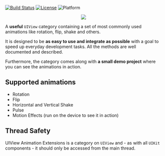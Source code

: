[![Build Status](https://travis-ci.org/r3econ/UIView-Animation-Extensions.svg?branch=master)](https://travis-ci.org/r3econ/UIView-Animation-Extensions)
[![License](https://img.shields.io/badge/license-CC0-brightgreen.svg)](https://img.shields.io/badge/license-CC0-brightgreen.svg)
![Platform](https://img.shields.io/badge/platform-ios%20%7C%20tvos-lightgrey.svg)



<p align="center">
<img src="https://i.imgur.com/Z6lcz7d.png">
</p>

A **useful** `UIView` category containing a set of most commonly used animations like rotation, flip, shake and others.

It is designed to be **as easy to use and integrate as possible** with a goal to speed up everyday development tasks. All the methods are well documented and described. 

Furthermore, the category comes along with **a small demo project** where you can see the animations in action.

## Supported animations 

 - Rotation
 - Flip
 - Horizontal and Vertical Shake
 - Pulse
 - Motion Effects (run on the device to see it in action)

## Thread Safety

UIView Animation Extensions is a category on `UIView` and - as with all `UIKit` components - it should only be accessed from the main thread.
